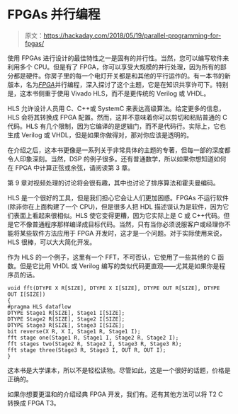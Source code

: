 # FPGAs 并行编程

> 原文：<https://hackaday.com/2018/05/19/parallel-programming-for-fpgas/>

使用 FPGAs 进行设计的最佳特性之一是固有的并行性。当然，您可以编写软件来利用多个 CPU。但是有了 FPGA，你可以享受大规模的并行处理，因为所有的部分都是硬件。你房子里的每一个电灯开关都是和其他的平行运作的。有一本书的新版本，名为[*FPGA*](https://arxiv.org/abs/1805.03648)并行编程，深入探讨了这个主题，它是在知识共享许可下。特别是，这本书侧重于使用 Vivado HLS，而不是更传统的 Verilog 或 VHDL。

HLS 允许设计人员用 C、C++或 SystemC 来表达高级算法。给定更多的信息，HLS 会将其转换成 FPGA 配置。然而，这并不意味着你可以剪切和粘贴普通的 C 代码。HLS 有几个限制，因为它编译的是逻辑门，而不是代码行。实际上，它也生成 Verilog 或 VHDL，但是如果你做得对，那对你应该是透明的。

在介绍之后，这本书更像是一系列关于非常具体的主题的专著，但每一部的深度都令人印象深刻。当然，DSP 的例子很多。还有普通数学，所以如果你想知道如何在 FPGA 中计算正弦或余弦，请阅读第 3 章。

第 9 章对视频处理的讨论将会很有趣，其中也讨论了排序算法和霍夫曼编码。

HLS 是一个很好的工具，但是我们担心它会让人们更加困惑。FPGAs 不运行软件(除非你在上面构建了一个 CPU)，但是很多人把 HDL 描述误认为是软件，因为它们表面上看起来很相似。HLS 使它变得更糟，因为它实际上是 C 或 C++代码。但是它不像普通程序那样编译成目标代码。当然，只有当你必须说服客户或经理你不能将某些软件方法应用于 FPGA 开发时，这才是一个问题。对于实际使用来说，HLS 很棒，可以大大简化开发。

作为 HLS 的一个例子，这里有一个 FFT，不可否认，它使用了一些其他的 C 函数。但是它比用 VHDL 或 Verilog 编写的类似代码更直观——尤其是如果你是程序员的话。

```
void fft(DTYPE X R[SIZE], DTYPE X I[SIZE], DTYPE OUT R[SIZE], DTYPE OUT I[SIZE])
{
#pragma HLS dataflow
DTYPE Stage1 R[SIZE], Stage1 I[SIZE];
DTYPE Stage2 R[SIZE], Stage2 I[SIZE];
DTYPE Stage3 R[SIZE], Stage3 I[SIZE];
bit reverse(X R, X I, Stage1 R, Stage1 I);
fft stage one(Stage1 R, Stage1 I, Stage2 R, Stage2 I);
fft stages two(Stage2 R, Stage2 I, Stage3 R, Stage3 R);
fft stage three(Stage3 R, Stage3 I, OUT R, OUT I);
}
```

这本书是大学课本，所以不是轻松读物。尽管如此，这是一个很好的话题，价格是正确的。

如果你想要更温和的介绍经典 FPGA 开发，我们有。还有其他方法可以将 T2 C 转换成 FPGA T3。
